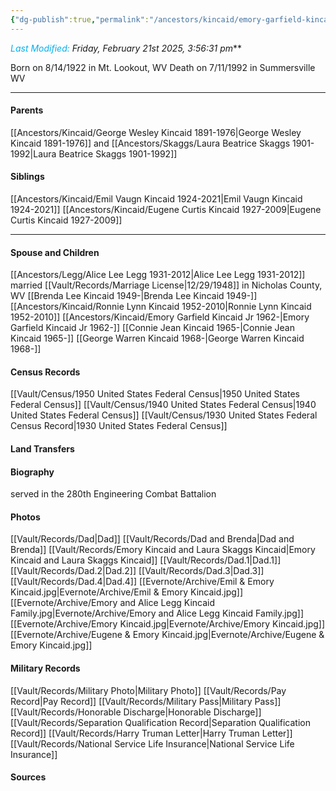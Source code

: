 ```yaml
---
{"dg-publish":true,"permalink":"/ancestors/kincaid/emory-garfield-kincaid-1922-1992/","tags":["Emory-Garfield-Kincaid"]}
---
```


*<font color="#00b0f0">Last Modified:</font> Friday, February 21st 2025, 3:56:31 pm***

Born on  8/14/1922 in Mt. Lookout, WV
Death on 7/11/1992 in Summersville WV

---
#### Parents
[[Ancestors/Kincaid/George Wesley Kincaid 1891-1976\|George Wesley Kincaid 1891-1976]] and [[Ancestors/Skaggs/Laura Beatrice Skaggs 1901-1992\|Laura Beatrice Skaggs 1901-1992]]
#### Siblings
[[Ancestors/Kincaid/Emil Vaugn Kincaid 1924-2021\|Emil Vaugn Kincaid 1924-2021]] 
[[Ancestors/Kincaid/Eugene Curtis Kincaid 1927-2009\|Eugene Curtis Kincaid 1927-2009]] 

---
#### Spouse and Children
[[Ancestors/Legg/Alice Lee Legg 1931-2012\|Alice Lee Legg 1931-2012]] married [[Vault/Records/Marriage License\|12/29/1948]] in Nicholas County, WV 
[[Brenda Lee Kincaid 1949-\|Brenda Lee Kincaid 1949-]]  
[[Ancestors/Kincaid/Ronnie Lynn Kincaid 1952-2010\|Ronnie Lynn Kincaid 1952-2010]]
[[Ancestors/Kincaid/Emory Garfield Kincaid Jr 1962-\|Emory Garfield Kincaid Jr 1962-]]
[[Connie Jean Kincaid 1965-\|Connie Jean Kincaid 1965-]]
[[George Warren Kincaid 1968-\|George Warren Kincaid 1968-]]

#### Census Records
[[Vault/Census/1950 United States Federal Census\|1950 United States Federal Census]]
[[Vault/Census/1940 United States Federal Census\|1940 United States Federal Census]]
[[Vault/Census/1930 United States Federal Census Record\|1930 United States Federal Census]]

#### Land Transfers

#### Biography
served in the 280th Engineering Combat Battalion
#### Photos
[[Vault/Records/Dad\|Dad]]
[[Vault/Records/Dad and Brenda\|Dad and Brenda]]
[[Vault/Records/Emory Kincaid and Laura Skaggs Kincaid\|Emory Kincaid and Laura Skaggs Kincaid]]
[[Vault/Records/Dad.1\|Dad.1]]
[[Vault/Records/Dad.2\|Dad.2]]
[[Vault/Records/Dad.3\|Dad.3]]
[[Vault/Records/Dad.4\|Dad.4]]
[[Evernote/Archive/Emil & Emory Kincaid.jpg\|Evernote/Archive/Emil & Emory Kincaid.jpg]]
[[Evernote/Archive/Emory and Alice Legg Kincaid Family.jpg\|Evernote/Archive/Emory and Alice Legg Kincaid Family.jpg]]
[[Evernote/Archive/Emory Kincaid.jpg\|Evernote/Archive/Emory Kincaid.jpg]]
[[Evernote/Archive/Eugene & Emory Kincaid.jpg\|Evernote/Archive/Eugene & Emory Kincaid.jpg]]

#### Military Records
[[Vault/Records/Military Photo\|Military Photo]]
[[Vault/Records/Pay Record\|Pay Record]]
[[Vault/Records/Military Pass\|Military Pass]]
[[Vault/Records/Honorable Discharge\|Honorable Discharge]]
[[Vault/Records/Separation Qualification Record\|Separation Qualification Record]]
[[Vault/Records/Harry Truman Letter\|Harry Truman Letter]]
[[Vault/Records/National Service Life Insurance\|National Service Life Insurance]]
#### Sources

